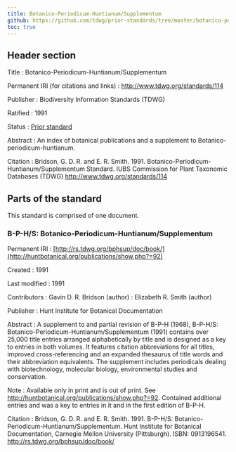 ```yaml
---
title: Botanico-Periodicum-Huntianum/Supplementum
github: https://github.com/tdwg/prior-standards/tree/master/botanico-periodicum-huntianum-supplementum
toc: true
---
```


## Header section

Title
: Botanico-Periodicum-Huntianum/Supplementum

Permanent IRI (for citations and links)
: <http://www.tdwg.org/standards/114>

Publisher
: Biodiversity Information Standards (TDWG)

Ratified
: 1991

Status
: [Prior standard](/standards/status-and-categories/#status)

Abstract
: An index of botanical publications and a supplement to Botanico-periodicum-huntianum.

Citation
: Bridson, G. D. R. and E. R. Smith. 1991. Botanico-Periodicum-Huntianum/Supplementum Standard. IUBS Commission for Plant Taxonomic Databases (TDWG) <http://www.tdwg.org/standards/114>

## Parts of the standard

This standard is comprised of one document.

### B-P-H/S: Botanico-Periodicum-Huntianum/Supplementum

Permanent IRI
: [http://rs.tdwg.org/bphsup/doc/book/](http://huntbotanical.org/publications/show.php?=92)

Created
: 1991

Last modified
: 1991

Contributors
: Gavin D. R. Bridson (author)
: Elizabeth R. Smith (author)

Publisher
: Hunt Institute for Botanical Documentation

Abstract
: A supplement to and partial revision of B-P-H (1968), B-P-H/S: Botanico-Periodicum-Huntianum/Supplementum (1991) contains over 25,000 title entries arranged alphabetically by title and is designed as a key to entries in both volumes. It features citation abbreviations for all titles, improved cross-referencing and an expanded thesaurus of title words and their abbreviation equivalents. The supplement includes periodicals dealing with biotechnology, molecular biology, environmental studies and conservation.

Note
: Available only in print and is out of print. See <http://huntbotanical.org/publications/show.php?=92>. Contained additional entries and was a key to entries in it and in the first edition of B-P-H.

Citation
: Bridson, G. D. R. and E. R. Smith. 1991. B-P-H/S: Botanico-Periodicum-Huntianum/Supplementum. Hunt Institute for Botanical Documentation, Carnegie Mellon University (Pittsburgh). ISBN: 0913196541. <http://rs.tdwg.org/bphsup/doc/book/>
